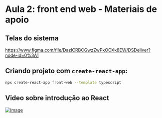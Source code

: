 # Aula 2: front end web - Materiais de apoio

## Telas do sistema

https://www.figma.com/file/DazICRBCGwzZwPkOOXk8EW/DSDeliver?node-id=0%3A1


## Criando projeto com `create-react-app`:

```bash
npx create-react-app front-web --template typescript
```

## Video sobre introdução ao React

[![Image](https://img.youtube.com/vi/IOJoJGDowEY/mqdefault.jpg "Vídeo no Youtube")](https://www.youtube.com/watch?v=IOJoJGDowEY)
